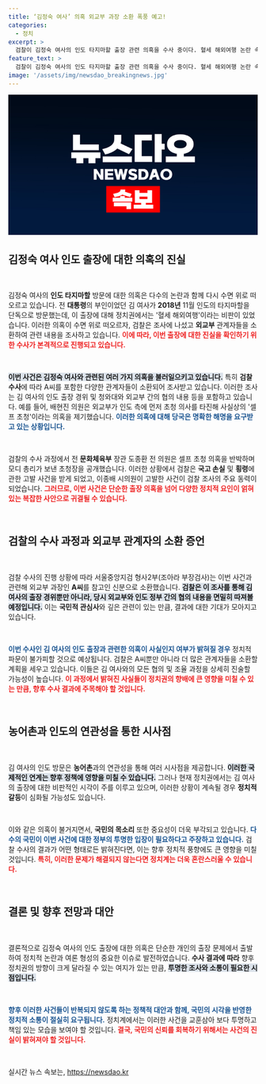 ```yaml
---
title: ‘김정숙 여사’ 의혹 외교부 과장 소환 폭풍 예고!
categories:
  - 정치
excerpt: >
  검찰이 김정숙 여사의 인도 타지마할 출장 관련 의혹을 수사 중이다. 혈세 해외여행 논란 속, 외교부 관계자를 소환해 경위를 조사하며 정치권의 공방이 가열되고 있다. 진실은 무엇일까?
feature_text: >
  검찰이 김정숙 여사의 인도 타지마할 출장 관련 의혹을 수사 중이다. 혈세 해외여행 논란 속, 외교부 관계자를 소환해 경위를 조사하며 정치권의 공방이 가열되고 있다. 진실은 무엇일까?
image: '/assets/img/newsdao_breakingnews.jpg'
---
```


<p><img src="/assets/img/newsdao_breakingnews.jpg" alt="flaretime 속보" /></p>

<h2 data-ke-size="size26">김정숙 여사 인도 출장에 대한 의혹의 진실</h2>

<p data-ke-size="size16">&nbsp;</p>

<p>김정숙 여사의 <b>인도 타지마할</b> 방문에 대한 의혹은 다수의 논란과 함께 다시 수면 위로 떠오르고 있습니다. 전 <b>대통령</b>의 부인이었던 김 여사가 <b>2018년</b> 11월 인도의 타지마할을 단독으로 방문했는데, 이 출장에 대해 정치권에서는 '혈세 해외여행'이라는 비판이 있었습니다. 이러한 의혹이 수면 위로 떠오르자, 검찰은 조사에 나섰고 <b>외교부</b> 관계자들을 소환하여 관련 내용을 조사하고 있습니다. <b><span style="color: #ee2323;">이에 따라, 이번 출장에 대한 진실을 확인하기 위한 수사가 본격적으로 진행되고 있습니다.</span></b> </p>

<p data-ke-size="size16">&nbsp;</p>

<p><b><span style="background-color: #21538527;">이번 사건은 김정숙 여사와 관련된 여러 가지 의혹을 불러일으키고 있습니다.</span></b> 특히 <b>검찰 수사</b>에 따라 A씨를 포함한 다양한 관계자들이 소환되어 조사받고 있습니다. 이러한 조사는 김 여사의 인도 출장 경위 및 청와대와 외교부 간의 협의 내용 등을 포함하고 있습니다. 예를 들어, 배현진 의원은 외교부가 인도 측에 먼저 초청 의사를 타진해 사실상의 '셀프 초청'이라는 의혹을 제기했습니다. <b><span style="color: #1a5490;">이러한 의혹에 대해 당국은 명확한 해명을 요구받고 있는 상황입니다.</span></b></p>

<p data-ke-size="size16">&nbsp;</p>

<p>검찰의 수사 과정에서 전 <b>문화체육부</b> 장관 도종환 전 의원은 셀프 초청 의혹을 반박하며 모디 총리가 보낸 초청장을 공개했습니다. 이러한 상황에서 검찰은 <b>국고 손실</b> 및 <b>횡령</b>에 관한 고발 사건을 받게 되었고, 이종배 시의원이 고발한 사건이 검찰 조사의 주요 동력이 되었습니다. <b><span style="color: #ee2323;">그러므로, 이번 사건은 단순한 출장 의혹을 넘어 다양한 정치적 요인이 얽혀 있는 복잡한 사안으로 귀결될 수 있습니다.</span></b></p>

<p data-ke-size="size16">&nbsp;</p>

<h2 data-ke-size="size26">검찰의 수사 과정과 외교부 관계자의 소환 증언</h2>

<p data-ke-size="size16">&nbsp;</p>

<p>검찰 수사의 진행 상황에 따라 서울중앙지검 형사2부(조아라 부장검사)는 이번 사건과 관련해 외교부 과장인 <b>A씨</b>를 참고인 신분으로 소환했습니다. <b><span style="background-color: #21538527;">검찰은 이 조사를 통해 김 여사의 출장 경위뿐만 아니라, 당시 외교부와 인도 정부 간의 협의 내용을 면밀히 따져볼 예정입니다.</span></b> 이는 <b>국민적 관심사</b>와 깊은 관련이 있는 만큼, 결과에 대한 기대가 모아지고 있습니다.</p>

<p data-ke-size="size16">&nbsp;</p>

<p><b><span style="color: #1a5490;">이번 수사인 김 여사의 인도 출장과 관련한 의혹이 사실인지 여부가 밝혀질 경우</span></b> 정치적 파문이 불가피할 것으로 예상됩니다. 검찰은 A씨뿐만 아니라 더 많은 관계자들을 소환할 계획을 세우고 있습니다. 이들은 김 여사와의 모든 협의 및 조율 과정을 상세히 진술할 가능성이 높습니다. <b><span style="color: #ee2323;">이 과정에서 밝혀진 사실들이 정치권의 향배에 큰 영향을 미칠 수 있는 만큼, 향후 수사 결과에 주목해야 할 것입니다.</span></b></p>

<p data-ke-size="size16">&nbsp;</p>

<h2 data-ke-size="size26">농어촌과 인도의 연관성을 통한 시사점</h2>

<p data-ke-size="size16">&nbsp;</p>

<p>김 여사의 인도 방문은 <b>농어촌</b>과의 연관성을 통해 여러 시사점을 제공합니다. <b><span style="background-color: #21538527;">이러한 국제적인 연계는 향후 정책에 영향을 미칠 수 있습니다.</span></b> 그러나 현재 정치권에서는 김 여사의 출장에 대한 비판적인 시각이 주를 이루고 있으며, 이러한 상황이 계속될 경우 <b>정치적 갈등</b>이 심화될 가능성도 있습니다.</p>

<p data-ke-size="size16">&nbsp;</p>

<p>이와 같은 의혹이 불거지면서, <b>국민의 목소리</b> 또한 중요성이 더욱 부각되고 있습니다. <b><span style="color: #1a5490;">다수의 국민이 이번 사건에 대한 정부의 투명한 입장이 필요하다고 주장하고 있습니다.</span></b> 검찰 수사의 결과가 어떤 형태로든 밝혀진다면, 이는 향후 정치적 풍향에도 큰 영향을 미칠 것입니다. <b><span style="color: #ee2323;">특히, 이러한 문제가 해결되지 않는다면 정치계는 더욱 혼란스러울 수 있습니다.</span></b></p>

<p data-ke-size="size16">&nbsp;</p>

<h2 data-ke-size="size26">결론 및 향후 전망과 대안</h2>

<p data-ke-size="size16">&nbsp;</p>

<p>결론적으로 김정숙 여사의 인도 출장에 대한 의혹은 단순한 개인의 출장 문제에서 출발하여 정치적 논란과 여론 형성의 중요한 이슈로 발전하였습니다. <b>수사 결과에 따라</b> 향후 정치권의 방향이 크게 달라질 수 있는 여지가 있는 만큼, <b><span style="background-color: #21538527;">투명한 조사와 소통이 필요한 시점입니다.</span></b> </p>

<p data-ke-size="size16">&nbsp;</p>

<p><b><span style="color: #1a5490;">향후 이러한 사건들이 반복되지 않도록 하는 정책적 대안과 함께, 국민의 시각을 반영한 <b>정치적 소통</b>이 절실히 요구됩니다.</span></b> 정치계에서는 이러한 사건을 교훈삼아 보다 투명하고 책임 있는 모습을 보여야 할 것입니다. <b><span style="color: #ee2323;">결국, 국민의 신뢰를 회복하기 위해서는 사건의 진실이 밝혀져야 할 것입니다.</span></b> </p>

<p data-ke-size="size16">&nbsp;</p>
실시간 뉴스 속보는, <a href="https://newsdao.kr" rel="dofollow">https://newsdao.kr</a>


